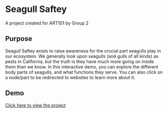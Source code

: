 # Seagull Saftey

A project created for ART101 by Group 2

## Purpose

Seagull Saftey exists to raise awareness for the crucial part seagulls play in our ecosystem.
We generally look upon seagulls (and gulls of all kinds) as pests in California, but the truth is they have much more going on inside them than we know.
In this interactive demo, you can explore the different body parts of seagulls, and what functions they serve.
You can also click on a node/part to be redirected to websites to learn more about it.
 
## Demo

[Click here to view the project](https://fryles.github.io/SeagullSaftey/)


